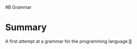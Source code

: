 #B Grammar

# Summary

A first attempt at a grammar for the programming language [B](https://en.wikipedia.org/wiki/B_(programming_language))


